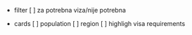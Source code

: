 - filter
  [ ] za potrebna viza/nije potrebna

- cards
  [ ] population
  [ ] region
  [ ] highligh visa requirements
